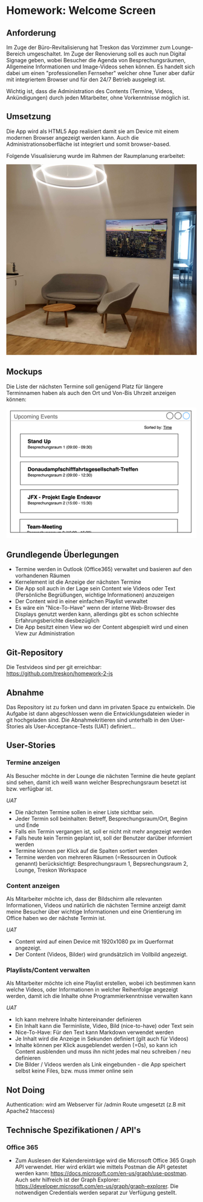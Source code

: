 # Homework: Welcome Screen

## Anforderung
Im Zuge der Büro-Revitalisierung hat Treskon das Vorzimmer zum Lounge-Bereich umgeschaltet. Im Zuge der Renovierung soll es auch nun Digital Signage geben, wobei Besucher die Agenda von Besprechungsräumen, Allgemeine Informationen und Image-Videos sehen können. Es handelt sich dabei um einen "professionellen Fernseher" welcher ohne Tuner aber dafür mit integriertem Browser und für den 24/7 Betrieb ausgelegt ist.

Wichtig ist, dass die Administration des Contents (Termine, Videos, Ankündigungen) durch jeden Mitarbeiter, ohne Vorkenntnisse möglich ist. 

## Umsetzung
Die App wird als HTML5 App realisiert damit sie am Device mit einem modernen Browser angezeigt werden kann. Auch die Administrationsoberfläche ist integriert und somit browser-based.

Folgende Visualisierung wurde im Rahmen der Raumplanung erarbeitet:

![picture](welcome-screen.png "Lounge with welcome-screen")

## Mockups
Die Liste der nächsten Termine soll genügend Platz für längere Terminnamen haben als auch den Ort und Von-Bis Uhrzeit anzeigen können:

![picture](wireframe-events.png "Wireframe for Events")


## Grundlegende Überlegungen
* Termine werden in Outlook (Office365) verwaltet und basieren auf den vorhandenen Räumen
* Kernelement ist die Anzeige der nächsten Termine
* Die App soll auch in der Lage sein Content wie Videos oder Text (Persönliche Begrüßungen, wichtige Informationen) anzuzeigen
* Der Content wird in einer einfachen Playlist verwaltet 
* Es wäre ein "Nice-To-Have" wenn der interne Web-Browser des Displays genutzt werden kann, allerdings gibt es schon schlechte Erfahrungsberichte diesbezüglich
* Die App besitzt einen View wo der Content abgespielt wird und einen View zur Administration

## Git-Repository
Die Testvideos sind per git erreichbar: https://github.com/treskon/homework-2-js

## Abnahme
Das Repository ist zu forken und dann im privaten Space zu entwickeln. Die Aufgabe ist dann abgeschlossen wenn die Entwicklungsdateien wieder in git hochgeladen sind. Die Abnahmekritieren sind unterhalb in den User-Stories als User-Acceptance-Tests (UAT) definiert...

## User-Stories

### Termine anzeigen
Als Besucher möchte in der Lounge die nächsten Termine die heute geplant sind sehen, damit ich weiß wann welcher Besprechungsraum besetzt ist bzw. verfügbar ist.

*UAT*
* Die nächsten Termine sollen in einer Liste sichtbar sein.
* Jeder Termin soll beinhalten: Betreff, Besprechungsraum/Ort, Beginn und Ende
* Falls ein Termin vergangen ist, soll er nicht mit mehr angezeigt werden
* Falls heute kein Termin geplant ist, soll der Benutzer darüber informiert werden  
* Termine können per Klick auf die Spalten sortiert werden
* Termine werden von mehreren Räumen (=Ressourcen in Outlook genannt) berücksichtigt: Besprechungsraum 1, Bepsrechungsraum 2, Lounge, Treskon Workspace

### Content anzeigen
Als Mitarbeiter möchte ich, dass der Bildschirm alle relevanten Informationen, Videos und natürlich die nächsten Termine anzeigt damit meine Besucher über wichtige Informationen und eine Orientierung im Office haben wo der nächste Termin ist. 

*UAT* 
* Content wird auf einen Device mit 1920x1080 px im Querformat angezeigt. 
* Der Content (Videos, Bilder) wird grundsätzlich im Vollbild angezeigt.

### Playlists/Content verwalten
Als Mitarbeiter möchte ich eine Playlist erstellen, wobei ich bestimmen kann welche Videos, oder Informationen in welcher Reihenfolge angezeigt werden, damit ich die Inhalte ohne Programmierkenntnisse verwalten kann

*UAT*
* Ich kann mehrere Inhalte hintereinander definieren
* Ein Inhalt kann die Terminliste, Video, Bild (nice-to-have) oder Text sein
* Nice-To-Have: Für den Text kann Markdown verwendet werden
* Je Inhalt wird die Anzeige in Sekunden definiert (gilt auch für Videos)
* Inhalte können per Klick ausgeblendet werden (=0s), so kann ich Content ausblenden und muss ihn nicht jedes mal neu schreiben / neu definieren
* Die Bilder / Videos werden als Link eingebunden - die App speichert selbst keine Files, bzw. muss immer online sein

## Not Doing
Authentication: wird am Webserver für /admin Route umgesetzt (z.B mit Apache2 htaccess)

## Technische Spezifikationen / API's

### Office 365
* Zum Auslesen der Kalendereinträge wird die Microsoft Office 365 Graph API verwendet. Hier wird erklärt wie mittels Postman die API getestet werden kann: https://docs.microsoft.com/en-us/graph/use-postman. Auch sehr hilfreich ist der Graph Explorer: https://developer.microsoft.com/en-us/graph/graph-explorer. Die notwendigen Credentials werden separat zur Verfügung gestellt.